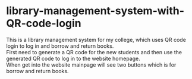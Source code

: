 # library-management-system-with-QR-code-login
This is a library management system for my college, which uses QR code login to log in and borrow and return books.
<br>First need to generate a QR code for the new students and then use the generated QR code to log in to the website homepage.
<br>When get into the website mainpage will see two buttons which is for borrow and return books.
